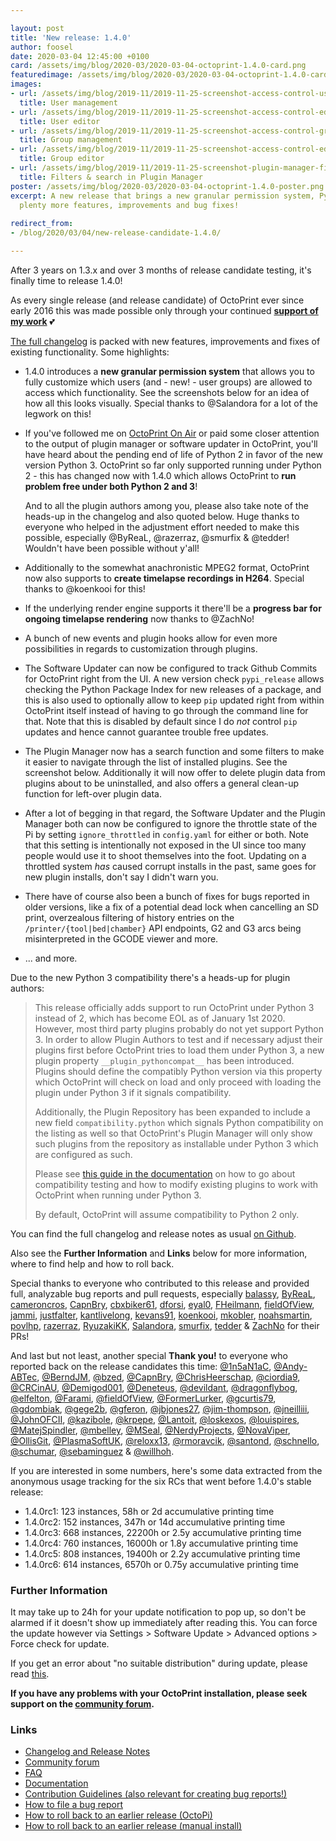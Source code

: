 ```yaml
---

layout: post
title: 'New release: 1.4.0'
author: foosel
date: 2020-03-04 12:45:00 +0100
card: /assets/img/blog/2020-03/2020-03-04-octoprint-1.4.0-card.png
featuredimage: /assets/img/blog/2020-03/2020-03-04-octoprint-1.4.0-card.png
images:
- url: /assets/img/blog/2019-11/2019-11-25-screenshot-access-control-users.png
  title: User management
- url: /assets/img/blog/2019-11/2019-11-25-screenshot-access-control-edit-user.png
  title: User editor
- url: /assets/img/blog/2019-11/2019-11-25-screenshot-access-control-groups.png
  title: Group management
- url: /assets/img/blog/2019-11/2019-11-25-screenshot-access-control-edit-group.png
  title: Group editor
- url: /assets/img/blog/2019-11/2019-11-25-screenshot-plugin-manager-filters-and-search.png
  title: Filters & search in Plugin Manager
poster: /assets/img/blog/2020-03/2020-03-04-octoprint-1.4.0-poster.png
excerpt: A new release that brings a new granular permission system, Python 3 compatibility and
  plenty more features, improvements and bug fixes!
 
redirect_from:
- /blog/2020/03/04/new-release-candidate-1.4.0/

---
```


After 3 years on 1.3.x and over 3 months of release candidate testing, it's finally time to release 1.4.0!

As every single release (and release candidate) of OctoPrint ever since early 2016 this was made possible only 
through your continued **[support of my work](/support-octoprint/)** 💕

[The full changelog](https://github.com/foosel/OctoPrint/releases/tag/1.4.0) is packed with 
new features, improvements and fixes of existing functionality. Some highlights:

  * 1.4.0 introduces a **new granular permission system** that allows you to fully customize which users (and - new! - user 
    groups) are allowed to access which functionality. See the screenshots below for an idea of how all this looks
    visually. Special thanks to @Salandora for a lot of the legwork on this!
  * If you've followed me on [OctoPrint On Air](https://www.youtube.com/playlist?list=PL9j2DtsIPVkOFIMRrnnbXsnXtQmwj1IId) 
    or paid some closer attention to the output of plugin manager
    or software updater in OctoPrint, you'll have heard about the pending end of life of Python 2 in favor of the new
    version Python 3. OctoPrint so far only supported running under Python 2 - this has changed now with 1.4.0 which 
    allows OctoPrint to **run problem free under both Python 2 and 3**! 

    And to all the plugin authors among you, please also take note of the heads-up in the changelog and also quoted below.
    Huge thanks to everyone who helped in the adjustment effort needed to make this possible, especially @ByReaL, 
    @razerraz, @smurfix & @tedder! Wouldn't have been possible without y'all!
  * Additionally to the somewhat anachronistic MPEG2 format, OctoPrint now also supports to **create timelapse recordings 
    in H264**. Special thanks to @koenkooi for this!
  * If the underlying render engine supports it there'll be a **progress bar for ongoing timelapse rendering** now thanks
    to @ZachNo!
  * A bunch of new events and plugin hooks allow for even more possibilities in regards to customization through
    plugins.
  * The Software Updater can now be configured to track Github Commits for OctoPrint right from the UI. A new version
    check `pypi_release` allows checking the Python Package Index for new releases of a package, and this is also used
    to optionally allow to keep `pip` updated right from within OctoPrint itself instead of having to go through the
    command line for that. Note that this is disabled by default since I do *not* control `pip` updates and hence cannot
    guarantee trouble free updates.
  * The Plugin Manager now has a search function and some filters to make it easier to navigate through the list
    of installed plugins. See the screenshot below. Additionally it will now offer to delete plugin data from plugins
    about to be uninstalled, and also offers a general clean-up function for left-over plugin data.
  * After a lot of begging in that regard, the Software Updater and the Plugin Manager both can now be configured to ignore
    the throttle state of the Pi by setting `ignore_throttled` in `config.yaml` for either or both. Note that this 
    setting is intentionally not exposed in the UI since too many people would use it to shoot themselves into the foot.
    Updating on a throttled system *has* caused corrupt installs in the past, same goes for new plugin installs, don't 
    say I didn't warn you.
  * There have of course also been a bunch of fixes for bugs reported in older versions, like a fix of a potential dead 
    lock when cancelling an SD print, overzealous filtering of history entries on the `/printer/{tool|bed|chamber}` 
    API endpoints, G2 and G3 arcs being misinterpreted in the GCODE viewer and more.
  * ... and more.

Due to the new Python 3 compatibility there's a heads-up for plugin authors:

> This release officially adds support to run OctoPrint under Python 3 instead of 2, which has become EOL as of January 1st 2020. However, most third party plugins probably do not yet support Python 3. In order to allow Plugin Authors to test and if necessary adjust their plugins first before OctoPrint tries to load them under Python 3, a new plugin property `__plugin_pythoncompat__` has been introduced. Plugins should define the compatibly Python version via this property which OctoPrint will check on load and only proceed with loading the plugin under Python 3 if it signals compatibility. 
>
>
> Additionally, the Plugin Repository has been expanded to include a new field `compatibility.python` which signals Python compatibility on the listing as well so that OctoPrint's Plugin Manager will only show such plugins from the repository as installable under Python 3 which are configured as such.
>
>
> Please see [this guide in the documentation](https://docs.octoprint.org/en/master/plugins/python3_migration.html) on how to go about compatibility testing and how to modify existing plugins to work with OctoPrint when running under Python 3.
>
>
> By default, OctoPrint will assume compatibility to Python 2 only.

You can find the full changelog and release notes as usual [on Github](https://github.com/foosel/OctoPrint/releases/tag/1.4.0).

Also see the **Further Information** and **Links** below for more information,
where to find help and how to roll back.

Special thanks to everyone who contributed to this release and provided full, analyzable bug reports and pull requests, especially [balassy](https://github.com/balassy), [ByReaL](https://github.com/ByReaL), [cameroncros](https://github.com/cameroncros), [CapnBry](https://github.com/CapnBry), [cbxbiker61](https://github.com/cbxbiker61), [dforsi](https://github.com/dforsi), [eyal0](https://github.com/eyal0), [FHeilmann](https://github.com/FHeilmann), [fieldOfView](https://github.com/fieldOfView), [jammi](https://github.com/jammi), [justfalter](https://github.com/justfalter), [kantlivelong](https://github.com/kantlivelong), [kevans91](https://github.com/kevans91), [koenkooi](https://github.com/koenkooi), [mkobler](https://github.com/mkobler), [noahsmartin](https://github.com/noahsmartin), [povlhp](https://github.com/povlhp), [razerraz](https://github.com/razerraz), [RyuzakiKK](https://github.com/RyuzakiKK), [Salandora](https://github.com/Salandora), [smurfix](https://github.com/smurfix), [tedder](https://github.com/tedder) & [ZachNo](https://github.com/ZachNo) for their PRs!

And last but not least, another special **Thank you!** to everyone who reported back on the release candidates this time: [@1n5aN1aC](https://github.com/1n5aN1aC), [@Andy-ABTec](https://github.com/Andy-ABTec), [@BerndJM](https://github.com/BerndJM), [@bzed](https://github.com/bzed), [@CapnBry](https://github.com/CapnBry), [@ChrisHeerschap](https://github.com/ChrisHeerschap), [@ciordia9](https://github.com/ciordia9), [@CRCinAU](https://github.com/CRCinAU), [@Demigod001](https://github.com/Demigod001), [@Deneteus](https://github.com/Deneteus), [@devildant](https://github.com/devildant), [@dragonflybog](https://github.com/dragonflybog), [@elfelton](https://github.com/elfelton), [@Farami](https://github.com/Farami), [@fieldOfView](https://github.com/fieldOfView), [@FormerLurker](https://github.com/FormerLurker), [@gcurtis79](https://github.com/gcurtis79), [@gdombiak](https://github.com/gdombiak), [@gege2b](https://github.com/gege2b), [@gferon](https://github.com/gferon), [@jbjones27](https://github.com/jbjones27), [@jim-thompson](https://github.com/jim-thompson), [@jneilliii](https://github.com/jneilliii), [@JohnOFCII](https://github.com/JohnOFCII), [@kazibole](https://github.com/kazibole), [@krpepe](https://github.com/krpepe), [@Lantoit](https://github.com/Lantoit), [@loskexos](https://github.com/loskexos), [@louispires](https://github.com/louispires), [@MatejSpindler](https://github.com/MatejSpindler), [@mbelley](https://github.com/mbelley), [@MSeal](https://github.com/MSeal), [@NerdyProjects](https://github.com/NerdyProjects), [@NovaViper](https://github.com/NovaViper), [@OllisGit](https://github.com/OllisGit), [@PlasmaSoftUK](https://github.com/PlasmaSoftUK), [@reloxx13](https://github.com/reloxx13), [@rmoravcik](https://github.com/rmoravcik), [@santond](https://github.com/santond), [@schnello](https://github.com/schnello), [@schumar](https://github.com/schumar), [@sebaminguez](https://github.com/sebaminguez) & [@willhoh](https://github.com/willhoh).

If you are interested in some numbers, here's some data extracted from the anonymous usage tracking for the six RCs that
went before 1.4.0's stable release:

  * 1.4.0rc1: 123 instances, 58h or 2d accumulative printing time
  * 1.4.0rc2: 152 instances, 347h or 14d accumulative printing time
  * 1.4.0rc3: 668 instances, 22200h or 2.5y accumulative printing time
  * 1.4.0rc4: 760 instances, 16000h or 1.8y accumulative printing time
  * 1.4.0rc5: 808 instances, 19400h or 2.2y accumulative printing time
  * 1.4.0rc6: 614 instances, 6570h or 0.75y accumulative printing time

### Further Information

It may take up to 24h for your update notification to pop up, so don't 
be alarmed if it doesn't show up immediately after reading this. You
can force the update however via Settings > Software Update > 
Advanced options > Force check for update.

If you get an error about "no suitable distribution" during update, please read 
[this](https://community.octoprint.org/t/i-got-some-error-about-no-suitable-distribution-during-update-and-now-my-server-wont-start/235).

**If you have any problems with your OctoPrint installation, please seek 
support on the [community forum](https://community.octoprint.org).**

### Links

  * [Changelog and Release Notes](https://github.com/foosel/OctoPrint/releases/tag/1.4.0)
  * [Community forum](https://community.octoprint.org)
  * [FAQ](https://faq.octoprint.org)
  * [Documentation](http://docs.octoprint.org/)
  * [Contribution Guidelines (also relevant for creating bug reports!)](https://github.com/foosel/OctoPrint/blob/master/CONTRIBUTING.md)
  * [How to file a bug report](https://github.com/foosel/OctoPrint/blob/master/CONTRIBUTING.md#how-to-file-a-bug-report)
  * [How to roll back to an earlier release (OctoPi)](https://discourse.octoprint.org/t/how-can-i-revert-to-an-older-version-of-the-octoprint-installation-on-my-octopi-image/205)
  * [How to roll back to an earlier release (manual install)](https://discourse.octoprint.org/t/how-can-i-roll-back-to-an-earlier-version-after-an-update/234)
